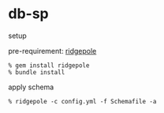 # db-sp

setup

pre-requirement: [ridgepole](https://github.com/ridgepole/ridgepole)

```
% gem install ridgepole
% bundle install
```

apply schema

```
% ridgepole -c config.yml -f Schemafile -a
```
